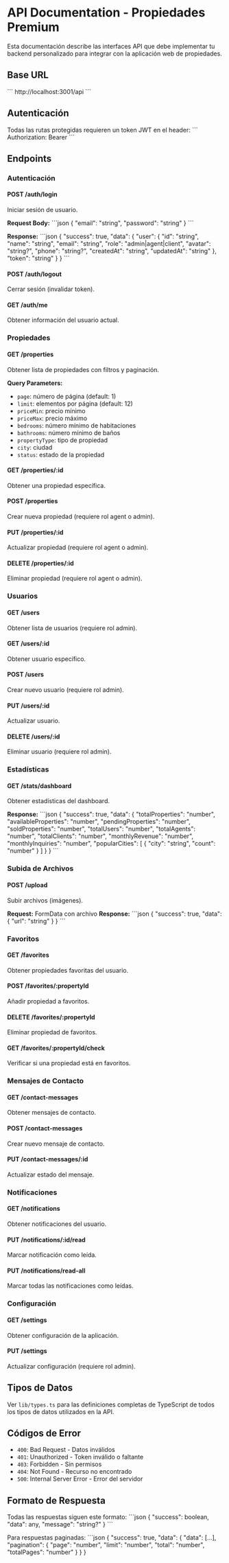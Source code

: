 # API Documentation - Propiedades Premium

Esta documentación describe las interfaces API que debe implementar tu backend personalizado para integrar con la aplicación web de propiedades.

## Base URL
\`\`\`
http://localhost:3001/api
\`\`\`

## Autenticación
Todas las rutas protegidas requieren un token JWT en el header:
\`\`\`
Authorization: Bearer <token>
\`\`\`

## Endpoints

### Autenticación

#### POST /auth/login
Iniciar sesión de usuario.

**Request Body:**
\`\`\`json
{
  "email": "string",
  "password": "string"
}
\`\`\`

**Response:**
\`\`\`json
{
  "success": true,
  "data": {
    "user": {
      "id": "string",
      "name": "string",
      "email": "string",
      "role": "admin|agent|client",
      "avatar": "string?",
      "phone": "string?",
      "createdAt": "string",
      "updatedAt": "string"
    },
    "token": "string"
  }
}
\`\`\`

#### POST /auth/logout
Cerrar sesión (invalidar token).

#### GET /auth/me
Obtener información del usuario actual.

### Propiedades

#### GET /properties
Obtener lista de propiedades con filtros y paginación.

**Query Parameters:**
- `page`: número de página (default: 1)
- `limit`: elementos por página (default: 12)
- `priceMin`: precio mínimo
- `priceMax`: precio máximo
- `bedrooms`: número mínimo de habitaciones
- `bathrooms`: número mínimo de baños
- `propertyType`: tipo de propiedad
- `city`: ciudad
- `status`: estado de la propiedad

#### GET /properties/:id
Obtener una propiedad específica.

#### POST /properties
Crear nueva propiedad (requiere rol agent o admin).

#### PUT /properties/:id
Actualizar propiedad (requiere rol agent o admin).

#### DELETE /properties/:id
Eliminar propiedad (requiere rol agent o admin).

### Usuarios

#### GET /users
Obtener lista de usuarios (requiere rol admin).

#### GET /users/:id
Obtener usuario específico.

#### POST /users
Crear nuevo usuario (requiere rol admin).

#### PUT /users/:id
Actualizar usuario.

#### DELETE /users/:id
Eliminar usuario (requiere rol admin).

### Estadísticas

#### GET /stats/dashboard
Obtener estadísticas del dashboard.

**Response:**
\`\`\`json
{
  "success": true,
  "data": {
    "totalProperties": "number",
    "availableProperties": "number",
    "pendingProperties": "number",
    "soldProperties": "number",
    "totalUsers": "number",
    "totalAgents": "number",
    "totalClients": "number",
    "monthlyRevenue": "number",
    "monthlyInquiries": "number",
    "popularCities": [
      {
        "city": "string",
        "count": "number"
      }
    ]
  }
}
\`\`\`

### Subida de Archivos

#### POST /upload
Subir archivos (imágenes).

**Request:** FormData con archivo
**Response:**
\`\`\`json
{
  "success": true,
  "data": {
    "url": "string"
  }
}
\`\`\`

### Favoritos

#### GET /favorites
Obtener propiedades favoritas del usuario.

#### POST /favorites/:propertyId
Añadir propiedad a favoritos.

#### DELETE /favorites/:propertyId
Eliminar propiedad de favoritos.

#### GET /favorites/:propertyId/check
Verificar si una propiedad está en favoritos.

### Mensajes de Contacto

#### GET /contact-messages
Obtener mensajes de contacto.

#### POST /contact-messages
Crear nuevo mensaje de contacto.

#### PUT /contact-messages/:id
Actualizar estado del mensaje.

### Notificaciones

#### GET /notifications
Obtener notificaciones del usuario.

#### PUT /notifications/:id/read
Marcar notificación como leída.

#### PUT /notifications/read-all
Marcar todas las notificaciones como leídas.

### Configuración

#### GET /settings
Obtener configuración de la aplicación.

#### PUT /settings
Actualizar configuración (requiere rol admin).

## Tipos de Datos

Ver `lib/types.ts` para las definiciones completas de TypeScript de todos los tipos de datos utilizados en la API.

## Códigos de Error

- `400`: Bad Request - Datos inválidos
- `401`: Unauthorized - Token inválido o faltante
- `403`: Forbidden - Sin permisos
- `404`: Not Found - Recurso no encontrado
- `500`: Internal Server Error - Error del servidor

## Formato de Respuesta

Todas las respuestas siguen este formato:
\`\`\`json
{
  "success": boolean,
  "data": any,
  "message": "string?"
}
\`\`\`

Para respuestas paginadas:
\`\`\`json
{
  "success": true,
  "data": {
    "data": [...],
    "pagination": {
      "page": "number",
      "limit": "number",
      "total": "number",
      "totalPages": "number"
    }
  }
}
